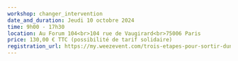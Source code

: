 ```yaml
---
workshop: changer_intervention
date_and_duration: Jeudi 10 octobre 2024
time: 9h00 - 17h30
location: Au Forum 104<br>104 rue de Vaugirard<br>75006 Paris
price: 130,00 € TTC (possibilité de tarif solidaire)
registration_url: https://my.weezevent.com/trois-etapes-pour-sortir-dune-intervention-qui-tourne-en-rond
---
```


